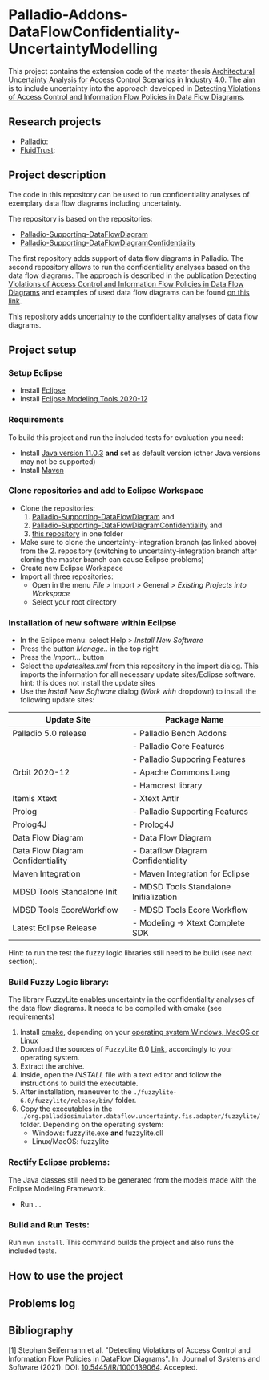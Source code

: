 # Palladio-Addons-DataFlowConfidentiality-UncertaintyModelling

This project contains the extension code of the master thesis [Architectural Uncertainty Analysis for Access Control Scenarios in Industry 4.0](https://publikationen.bibliothek.kit.edu/1000135847). The aim is to include uncertainty into the approach developed in [Detecting Violations of Access Control and Information Flow Policies in Data Flow Diagrams](https://publikationen.bibliothek.kit.edu/1000139064).  

## Research projects

- [Palladio](https://www.palladio-simulator.com/home/): 
- [FluidTrust](https://fluidtrust.ipd.kit.edu/home/):


## Project description
The code in this repository can be used to run confidentiality analyses of exemplary data flow diagrams including uncertainty.

The repository is based on the repositories: 
- [Palladio-Supporting-DataFlowDiagram](https://github.com/FluidTrust/Palladio-Supporting-DataFlowDiagram)
- [Palladio-Supporting-DataFlowDiagramConfidentiality](https://github.com/FluidTrust/Palladio-Supporting-DataFlowDiagramConfidentiality/tree/uncertainty-integration)

The first repository adds support of data flow diagrams in Palladio. The second repository allows to run the confidentiality analyses based on the data flow diagrams. The approach is described in the publication [Detecting Violations of Access Control and Information Flow Policies in Data Flow Diagrams](https://publikationen.bibliothek.kit.edu/1000139064) and examples of used data flow diagrams can be found [on this link](https://zenodo.org/record/5535599#.YYT0z2DMKiM).

This repository adds uncertainty to the confidentiality analyses of data flow diagrams.     


## Project setup

### Setup Eclipse 
- Install [Eclipse](https://www.eclipse.org/) 
- Install [Eclipse Modeling Tools 2020-12](https://www.eclipse.org/downloads/packages/release/2020-12/r/eclipse-modeling-tools)


### Requirements
To build this project and run the included tests for evaluation you need:
- Install [Java version 11.0.3](https://www.oracle.com/java/technologies/java-se-development-kit11-downloads.html) **and** set as default version (other Java versions may not be supported)
- Install [Maven](https://maven.apache.org/download.cgi) 


### Clone repositories and add to Eclipse Workspace

- Clone the repositories: 
	1. [Palladio-Supporting-DataFlowDiagram](https://github.com/FluidTrust/Palladio-Supporting-DataFlowDiagram) and 
	2. [Palladio-Supporting-DataFlowDiagramConfidentiality](https://github.com/FluidTrust/Palladio-Supporting-DataFlowDiagramConfidentiality/tree/uncertainty-integration) and 
	3. [this repository](https://github.com/FluidTrust/Palladio-Addons-DataFlowConfidentiality-UncertaintyModelling) in one folder
- Make sure to clone the uncertainty-integration branch (as linked above) from the 2. repository (switching to uncertainty-integration branch after cloning the master branch can cause Eclipse problems)
- Create new Eclipse Workspace 
- Import all three repositories: 
	- Open in the menu *File* > Import > General > *Existing Projects into Workspace*
	- Select your root directory


### Installation of new software within Eclipse 
- In the Eclipse menu: select Help > *Install New Software* 
- Press the button *Manage..* in the top right 
- Press the *Import...* button 
- Select the *updatesites.xml* from this repository in the import dialog. This imports the information for all necessary update sites/Eclipse software. hint: this does not install the update sites 
- Use the *Install New Software* dialog (*Work with* dropdown) to install the following update sites:

| Update Site | Package Name |
|--|--|
| Palladio 5.0 release | - Palladio Bench Addons |
|  | - Palladio Core Features |
|  | - Palladio Supporing Features |
| Orbit 2020-12 | - Apache Commons Lang |
|  | - Hamcrest library |
| Itemis Xtext | - Xtext Antlr |
| Prolog | - Palladio Supporting Features |
| Prolog4J | - Prolog4J |
| Data Flow Diagram | - Data Flow Diagram |
| Data Flow Diagram Confidentiality | - Dataflow Diagram Confidentiality |
| Maven Integration | - Maven Integration for Eclipse |
| MDSD Tools Standalone Init | - MDSD Tools Standalone Initialization |
| MDSD Tools EcoreWorkflow | - MDSD Tools Ecore Workflow |
| Latest Eclipse Release | - Modeling -> Xtext Complete SDK |

Hint: to run the test the fuzzy logic libraries still need to be build (see next section).


### Build Fuzzy Logic library:
The library FuzzyLite enables uncertainty in the confidentiality analyses of the data flow diagrams. It needs to be compiled with cmake (see requirements)

1. Install [cmake](https://cmake.org/download/), depending on your [operating system Windows, MacOS or Linux](https://cmake.org/install/) 
2. Download the sources of FuzzyLite 6.0 [Link](https://www.fuzzylite.com/downloads/), accordingly to your operating system.
3. Extract the archive.
4. Inside, open the *INSTALL* file with a text editor and follow the instructions to build the executable.
5. After installation, maneuver to the `./fuzzylite-6.0/fuzzylite/release/bin/` folder.
6. Copy the executables in the `./org.palladiosimulator.dataflow.uncertainty.fis.adapter/fuzzylite/` folder. Depending on the operating system: 
	- Windows: fuzzylite.exe **and** fuzzylite.dll
	- Linux/MacOS: fuzzylite


### Rectify Eclipse problems: 
The Java classes still need to be generated from the models made with the Eclipse Modeling Framework.
- Run ...
   

### Build and Run Tests:
Run `mvn install`. This command builds the project and also runs the included tests.


## How to use the project



## Problems log 



## Bibliography
[1] Stephan Seifermann et al. "Detecting Violations of Access Control and Information Flow Policies in DataFlow Diagrams". In: Journal of Systems and Software (2021). DOI: [10.5445/IR/1000139064](https://publikationen.bibliothek.kit.edu/1000139064). Accepted.
